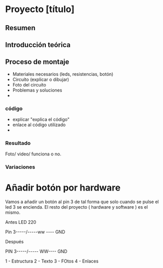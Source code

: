 # Proyecto [título]

## Resumen

## Introducción teórica

## Proceso de montaje
- Materiales necesarios (leds, resistencias, botón)
- Circuíto (explicar o dibujar)
- Foto del circuito 
- Problemas y soluciones
- 
### código
- explicar "explica el código"
- enlace al código utilizado
- 
### Resultado
Foto/ video/ funciona o no.

### Variaciones

# Añadir botón por hardware
Vamos a añadir un botón al pin 3 de tal forma que solo cuando se pulse el led 3 se encienda. El resto del proyecto
( hardware y software ) es el mismo.

Antes    LED   220 

Pin 3-----/-----ww ---- GND

Después

PIN 3-----/-----  WW---- GND

1 - Estructura
2 - Texto
3 - FOtos
4 - Enlaces
